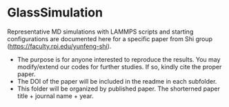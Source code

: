 # GlassSimulation
Representative MD simulations with LAMMPS scripts and starting configurations are documented here for a specific paper from Shi group (https://faculty.rpi.edu/yunfeng-shi).
- The purpose is for anyone interested to reproduce the results. You may modify/extend our codes for further studies. If so, kindly cite the proper paper.
- The DOI of the paper will be included in the readme in each subfolder.
- This folder will be organized by published paper. The shorterned paper title + journal name + year. 
